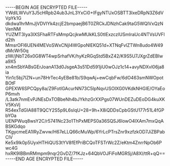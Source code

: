 -----BEGIN AGE ENCRYPTED FILE-----
YWdlLWVuY3J5cHRpb24ub3JnL3YxCi0+IFgyNTUxOSBTT3lxeDRpN3Z6dVVpYk1G
dkdwa1hrMmJjVDVIYk4zcjE2bmpaejB6T0ZRCkJDNzhCak9taG5WQlVxQzNVenNM
YUZMT3Iya3lXSFhaRTFsMmpQcjkwMUkKLS0tIExzczlUSmIraUc4NTVsUVFld2th
MmsrOFl6UEN4MEVoSWxCNjI4WGpoNlEKQ51d+XTNqFvlZTWn8udo4W49dMcWr50q
zlW/jNbT26x0G8WT4wpSrhafVK/hyKzRGqStd5BxZ42/K9S5U7JXgrZdEBIwa9X5
xn4mSbYABsGErJoanA13d0JsgeA3s51Dd591jiU0wOJz1c14+avyNDXvl06ja8ia
Yin1c5bj7IZN+un78HrTec4yEBe81b/S9qwAj+ewCqbFw/6dO463smNWOpotBOtF
GPEXW6SPCQpy8a/Z9FotlGAcurNN73C5IpNqvUSOlXG0VKdkNHGIE/OYaEoP6mvh
/L3atk7nmEvPJNEsDxTOBbeNh4bJYkhzGrXXPgs07WUnDEZuDEoDG4kuXKV5KsVj
R54exTdGIA88T9QCY2S5p9L6sIqU+28+9h+X8iQDDsCpbGStU177r51L4fGPbYOa
UENPWuq8wsY2C/r5741Nc23o1ThPxMEPS0a36SQSJ6lowO4lXAm7mxQqABSKGdqo
TKgycmeEA1IRyZwvw/H67eLLQ66cMuWp/6YrLcPTrsZnr9xzfzkOD7JiZBPabClV
Ke5x9lk0p5UyxHTHiQUS3tYV8fEfPriBCQoTFSTrWc2Z/eKtm4ZnrrNpOb6Pwc4G
hxRK9IBBmRMmpm9nqr2GvDZ/7fKJz+64QbVOJFiFoMGRSj/A8Xl/ttR+qQ==
-----END AGE ENCRYPTED FILE-----
